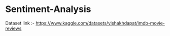 # Sentiment-Analysis
Dataset link :- https://www.kaggle.com/datasets/vishakhdapat/imdb-movie-reviews
